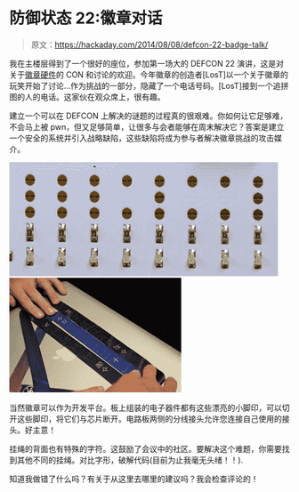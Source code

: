# 防御状态 22:徽章对话

> 原文：<https://hackaday.com/2014/08/08/defcon-22-badge-talk/>

我在主楼层得到了一个很好的座位，参加第一场大的 DEFCON 22 演讲，这是对关于[徽章硬件](https://hackaday.com/2014/08/07/hands-on-defcon-22-badge/)的 CON 和讨论的欢迎。今年徽章的创造者[LosT]以一个关于徽章的玩笑开始了讨论…作为挑战的一部分，隐藏了一个电话号码。[LosT]接到一个追拼图的人的电话。这家伙在观众席上，很有趣。

建立一个可以在 DEFCON 上解决的谜题的过程真的很艰难。你如何让它足够难，不会马上被 pwn，但又足够简单，让很多与会者能够在周末解决它？答案是建立一个安全的系统并引入战略缺陷，这些缺陷将成为参与者解决徽章挑战的攻击媒介。

 [![defcon22-badge-cut-traces-to-remove-components](img/9ce80a20a51bac258af78836d4917493.png "defcon22-badge-cut-traces-to-remove-components")](https://hackaday.com/2014/08/08/defcon-22-badge-talk/defcon22-badge-cut-traces-to-remove-components/)  [![defcon-22_badge-lanyard-glyphs](img/355ab25399e962432808cc671e976112.png "defcon-22_badge-lanyard-glyphs")](https://hackaday.com/2014/08/08/defcon-22-badge-talk/defcon-22_badge-lanyard-glyphs/) 

当然徽章可以作为开发平台。板上组装的电子器件都有这些漂亮的小脚印，可以切开这些脚印，将它们与芯片断开。电路板两侧的分线接头允许您连接自己使用的接头。好主意！

挂绳的背面也有特殊的字符。这鼓励了会议中的社区。要解决这个难题，你需要找到其他不同的挂绳。对比字形，破解代码(目前为止我毫无头绪！！).

知道我做错了什么吗？有关于从这里去哪里的建议吗？我会检查评论的！